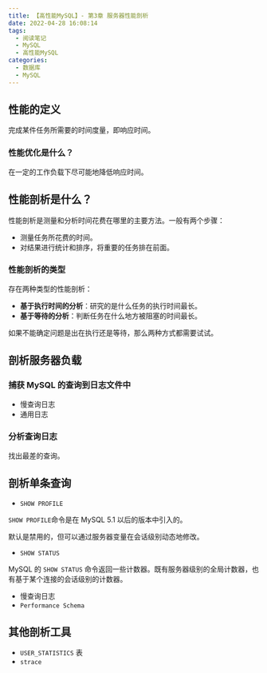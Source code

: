 ```yaml
---
title: 【高性能MySQL】- 第3章 服务器性能剖析
date: 2022-04-28 16:08:14
tags:
  - 阅读笔记
  - MySQL
  - 高性能MySQL
categories:
  - 数据库
  - MySQL
---
```


## 性能的定义

完成某件任务所需要的时间度量，即响应时间。

### 性能优化是什么？

在一定的工作负载下尽可能地降低响应时间。

## 性能剖析是什么？

性能剖析是测量和分析时间花费在哪里的主要方法。一般有两个步骤：

+ 测量任务所花费的时间。
+ 对结果进行统计和排序，将重要的任务排在前面。

### 性能剖析的类型

存在两种类型的性能剖析：

+ **基于执行时间的分析**：研究的是什么任务的执行时间最长。
+ **基于等待的分析**：判断任务在什么地方被阻塞的时间最长。

如果不能确定问题是出在执行还是等待，那么两种方式都需要试试。

## 剖析服务器负载

### 捕获 MySQL 的查询到日志文件中

+ 慢查询日志
+ 通用日志

### 分析查询日志

找出最差的查询。

## 剖析单条查询

+ `SHOW PROFILE`

`SHOW PROFILE`命令是在 MySQL 5.1 以后的版本中引入的。

默认是禁用的，但可以通过服务器变量在会话级别动态地修改。

+ `SHOW STATUS`

MySQL  的 `SHOW STATUS` 命令返回一些计数器。既有服务器级别的全局计数器，也有基于某个连接的会话级别的计数器。

+ 慢查询日志
+ `Performance Schema`

## 其他剖析工具

+ `USER_STATISTICS` 表
+ `strace`

